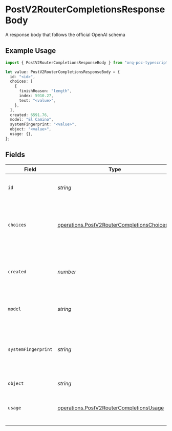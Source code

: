 # PostV2RouterCompletionsResponseBody

A response body that follows the official OpenAI schema

## Example Usage

```typescript
import { PostV2RouterCompletionsResponseBody } from "orq-poc-typescript/models/operations";

let value: PostV2RouterCompletionsResponseBody = {
  id: "<id>",
  choices: [
    {
      finishReason: "length",
      index: 5910.27,
      text: "<value>",
    },
  ],
  created: 6591.76,
  model: "El Camino",
  systemFingerprint: "<value>",
  object: "<value>",
  usage: {},
};
```

## Fields

| Field                                                                                                    | Type                                                                                                     | Required                                                                                                 | Description                                                                                              |
| -------------------------------------------------------------------------------------------------------- | -------------------------------------------------------------------------------------------------------- | -------------------------------------------------------------------------------------------------------- | -------------------------------------------------------------------------------------------------------- |
| `id`                                                                                                     | *string*                                                                                                 | :heavy_check_mark:                                                                                       | A unique identifier for the completion.                                                                  |
| `choices`                                                                                                | [operations.PostV2RouterCompletionsChoices](../../models/operations/postv2routercompletionschoices.md)[] | :heavy_check_mark:                                                                                       | The list of completion choices the model generated for the input prompt.                                 |
| `created`                                                                                                | *number*                                                                                                 | :heavy_check_mark:                                                                                       | The Unix timestamp (in seconds) of when the chat completion was created.                                 |
| `model`                                                                                                  | *string*                                                                                                 | :heavy_check_mark:                                                                                       | The model used for the chat completion.                                                                  |
| `systemFingerprint`                                                                                      | *string*                                                                                                 | :heavy_check_mark:                                                                                       | This fingerprint represents the backend configuration that the model runs with.                          |
| `object`                                                                                                 | *string*                                                                                                 | :heavy_check_mark:                                                                                       | The object type                                                                                          |
| `usage`                                                                                                  | [operations.PostV2RouterCompletionsUsage](../../models/operations/postv2routercompletionsusage.md)       | :heavy_check_mark:                                                                                       | Usage statistics for the completion request.                                                             |